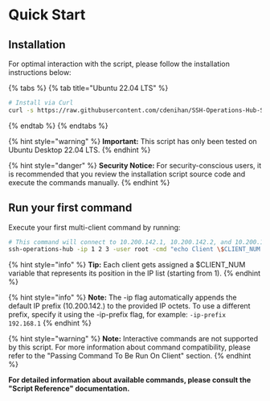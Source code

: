 # Quick Start

## Installation

For optimal interaction with the script, please follow the installation instructions below:

{% tabs %}
{% tab title="Ubuntu 22.04 LTS" %}
```bash
# Install via Curl
curl -s https://raw.githubusercontent.com/cdenihan/SSH-Operations-Hub-Script/main/scripts/install.bash | bash
```
{% endtab %}
{% endtabs %}

{% hint style="warning" %}
**Important:** This script has only been tested on Ubuntu Desktop 22.04 LTS.
{% endhint %}

{% hint style="danger" %}
**Security Notice:** For security-conscious users, it is recommended that you review the installation script source code and execute the commands manually.
{% endhint %}

## Run your first command

Execute your first multi-client command by running:

```bash
# This command will connect to 10.200.142.1, 10.200.142.2, and 10.200.142.3
ssh-operations-hub -ip 1 2 3 -user root -cmd "echo Client \$CLIENT_NUM ready"
```

{% hint style="info" %}
**Tip:** Each client gets assigned a $CLIENT\_NUM variable that represents its position in the IP list (starting from 1).
{% endhint %}

{% hint style="info" %}
**Note:** The -ip flag automatically appends the default IP prefix (10.200.142.) to the provided IP octets. To use a different prefix, specify it using the -ip-prefix flag, for example: `-ip-prefix 192.168.1`
{% endhint %}

{% hint style="warning" %}
**Note:** Interactive commands are not supported by this script. For more information about command compatibility, please refer to the "Passing Command To Be Run On Client" section.
{% endhint %}

**For detailed information about available commands, please consult the "Script Reference" documentation.**
